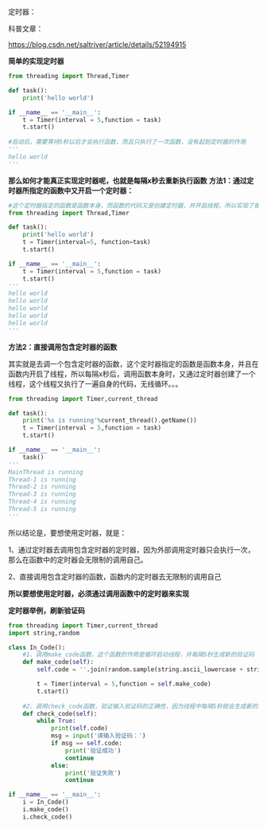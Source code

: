 定时器：

科普文章：

https://blog.csdn.net/saltriver/article/details/52194915

**简单的实现定时器**

```python
from threading import Thread,Timer

def task():
    print('hello world')

if __name__ == '__main__':
    t = Timer(interval = 5,function = task)
    t.start()
    
#启动后，需要等待5秒以后才会执行函数，而且只执行了一次函数，没有起到定时器的作用
'''
hello world
'''
```



**那么如何才能真正实现定时器呢，也就是每隔x秒去重新执行函数**
**方法1：通过定时器所指定的函数中又开启一个定时器：**

```python
#这个定时器指定的函数是函数本身，而函数的代码又是创建定时器，并开启线程，所以实现了循环输出“hello world”的效果
from threading import Thread,Timer

def task():
    print('hello world')
    t = Timer(interval=5, function=task)
    t.start()

if __name__ == '__main__':
    t = Timer(interval = 5,function = task)
    t.start()
'''
hello world
hello world
hello world
hello world
hello world
'''
```



**方法2：直接调用包含定时器的函数**

其实就是去调一个包含定时器的函数，这个定时器指定的函数是函数本身，并且在函数内开启了线程，所以每隔x秒后，调用函数本身时，又通过定时器创建了一个线程，这个线程又执行了一遍自身的代码，无线循环。。。

```python
from threading import Timer,current_thread

def task():
    print('%s is running'%current_thread().getName())
    t = Timer(interval = 5,function = task)
    t.start()

if __name__ == '__main__':
    task()
'''
MainThread is running
Thread-1 is running
Thread-2 is running
Thread-3 is running
Thread-4 is running
Thread-5 is running
'''
```



所以结论是，要想使用定时器，就是：

1、通过定时器去调用包含定时器的定时器，因为外部调用定时器只会执行一次，那么在函数中的定时器会无限制的调用自己。

2、直接调用包含定时器的函数，函数内的定时器去无限制的调用自己

**所以要想使用定时器，必须通过调用函数中的定时器来实现**



**定时器举例，刷新验证码**

```python
from threading import Timer,current_thread
import string,random

class In_Code():
    #1、调用make_code函数，这个函数的作用是循环启动线程，并每隔5秒生成新的验证码
    def make_code(self):
        self.code = ''.join(random.sample(string.ascii_lowercase + string.ascii_uppercase ,4))

        t = Timer(interval = 5,function = self.make_code)
        t.start()
	
    #2、调用check_code函数，验证输入验证码的正确性，因为线程中每隔5秒就会生成新的self.code，所以5秒后输入的验证码是不正确的
    def check_code(self):
        while True:
            print(self.code)
            msg = input('请输入验证码：')
            if msg == self.code:
                print('验证成功')
                continue
            else:
                print('验证失败')
                continue

if __name__ == '__main__':
    i = In_Code()
    i.make_code()
    i.check_code()
```


